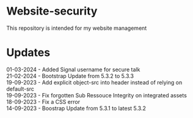 # Website-security
This repository is intended for my website management

# Updates

01-03-2024 - Added Signal username for secure talk\
21-02-2024 - Bootstrap Update from 5.3.2 to 5.3.3\
19-09-2023 - Add explicit object-src into header instead of relying on default-src\
19-09-2023 - Fix forgotten Sub Ressouce Integrity on integrated assets\
18-09-2023 - Fix a CSS error\
14-09-2023 - Boostrap Update from 5.3.1 to latest 5.3.2
